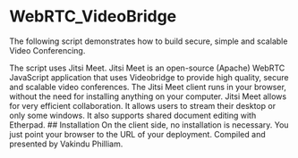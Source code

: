# WebRTC_VideoBridge
 The following script demonstrates how to build secure, simple and scalable Video Conferencing. 
 
 The script uses Jitsi Meet. Jitsi Meet is an open-source (Apache) WebRTC JavaScript application that uses Videobridge to provide high quality, secure and scalable video conferences. The Jitsi Meet client runs in your browser, without the need for installing anything on your computer. Jitsi Meet allows for very efficient collaboration. It allows users to stream their desktop or only some windows. It also supports shared document editing with Etherpad. ## Installation On the client side, no installation is necessary. You just point your browser to the URL of your deployment.  Compiled and presented by Vakindu Philliam.
